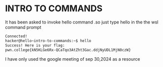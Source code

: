 # INTRO TO COMMANDS
It has been asked to invoke hello command .so just type hello in the the wsl command prompt
``` bash
Connected!
hacker@hello~intro-to-commands:~$ hello
Success! Here is your flag:
pwn.college{kN5KLGe6Rx-QCaTqo3AtZht3Gac.ddjNyUDL1MjN0czW}
```

I have only used the google meeting of sep 30,2024 as a resource
